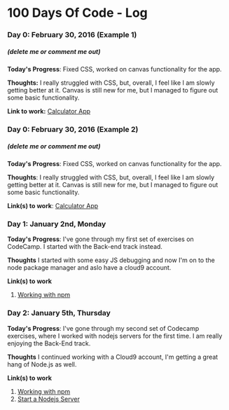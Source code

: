 # 100 Days Of Code - Log

### Day 0: February 30, 2016 (Example 1)
##### (delete me or comment me out)

**Today's Progress**: Fixed CSS, worked on canvas functionality for the app.

**Thoughts:** I really struggled with CSS, but, overall, I feel like I am slowly getting better at it. Canvas is still new for me, but I managed to figure out some basic functionality.

**Link to work:** [Calculator App](http://www.example.com)

### Day 0: February 30, 2016 (Example 2)
##### (delete me or comment me out)

**Today's Progress**: Fixed CSS, worked on canvas functionality for the app.

**Thoughts**: I really struggled with CSS, but, overall, I feel like I am slowly getting better at it. Canvas is still new for me, but I managed to figure out some basic functionality.

**Link(s) to work**: [Calculator App](http://www.example.com)


### Day 1: January 2nd, Monday

**Today's Progress**: I've gone through my first set of exercises on CodeCamp. I started with the Back-end track instead.

**Thoughts** I started with some easy JS debugging and now I'm on to the node package manager and aslo have a cloud9 account.

**Link(s) to work**
1. [Working with npm](https://www.freecodecamp.com/challenges/manage-packages-with-npm)

### Day 2: January 5th, Thursday

**Today's Progress**: I've gone through my second set of Codecamp exercises, where I worked with nodejs servers for the first time. I am really enjoying the Back-End track.

**Thoughts** I continued working with a Cloud9 account, I'm getting a great hang of Node.js as well.

**Link(s) to work**
1. [Working with npm](https://www.freecodecamp.com/challenges/manage-packages-with-npm)
2. [Start a Nodejs Server](https://www.freecodecamp.com/challenges/start-a-nodejs-server)

